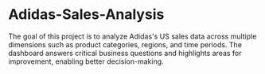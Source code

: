 # Adidas-Sales-Analysis
The goal of this project is to analyze Adidas's US sales data across multiple dimensions such as product categories, regions, and time periods. The dashboard answers critical business questions and highlights areas for improvement, enabling better decision-making.
